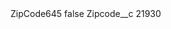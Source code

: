 <?xml version="1.0" encoding="UTF-8"?>
<CustomMetadata xmlns="http://soap.sforce.com/2006/04/metadata" xmlns:xsi="http://www.w3.org/2001/XMLSchema-instance" xmlns:xsd="http://www.w3.org/2001/XMLSchema">
    <label>ZipCode645</label>
    <protected>false</protected>
    <values>
        <field>Zipcode__c</field>
        <value xsi:type="xsd:string">21930</value>
    </values>
</CustomMetadata>
